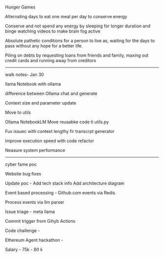 Hunger Games

Alternating days to eat one meal per day to conserve energy 

Conserve and not spend any energy by sleeping for longer duration and binge watching videos to make brain fog active

Absolute pathetic conditions for a person to live as, waiting for the days to pass without any hope for a better life.

Piling on debts by requesting loans from friends and family, maxing out credit cards and running away from creditors 


---

walk notes- Jan 30 

llama Notebook with ollama

difference between  Ollama chat and generate 

Context size and parameter update

Move to utils

Ollama NotebookLM 
Move reusabke code ti utils.py

Fux issuec with context lengthy fir transcrpt generator 

Improve execution speed with code refactor

Neasure system performance 

---


cyber fame poc

Website bug fixes

Update poc - 
Add tech stack info
Add architecture diagram

Event based processing -
Github.com events via Redis 

Process events via llm parser

Issue triage - meta llama 

Commit trigger from Gihyb Actions 


Code challenge - 


Ethereum Agent hackathon - 



Salary - 75k - 80 k





